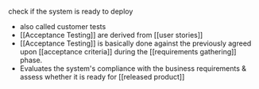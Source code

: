 check if the system is ready to deploy

- also called customer tests
- [[Acceptance Testing]] are derived from [[user stories]]
- [[Acceptance Testing]] is basically done against the previously agreed upon [[acceptance criteria]] during the [[requirements gathering]] phase.
- Evaluates the system's compliance with the business requirements & assess whether it is ready for [[released product]]